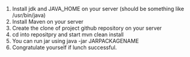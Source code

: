 1. Install jdk and JAVA_HOME on your server (should be something like /usr/bin/java)
2. Install Maven on your server
3. Create the clone of project github repository on your server
4. cd into repositpry and start mvn clean install
5. You can run jar using java -jar JARPACKAGENAME
7. Congratulate yourself if lunch successful.